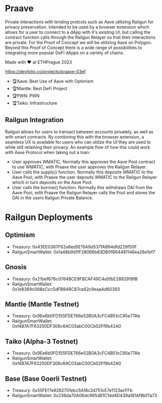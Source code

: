 # Praave
Private interactions with lending protcols such as Aave utilizing Railgun for privacy preservation. Intended to be used by a browser extension which allows for a user to connect to a dApp with it's existing UI, but calling the contract function calls through the Railgun Relayer so that their interactions are private. For the Proof of Concept we will be utilizing Aave on Polygon. Beyond this Proof of Concept there is a wide range of possibilities to integrating more popular DeFi dApps on a variety of chains.

Made with ❤️ at ETHPrague 2023

https://devfolio.co/projects/praave-03ef
- 🏆Aave: Best Use of Aave with Optimism
- 🏆Mantle: Best DeFi Project
- 🏆PWN: PWN
- 🏆Taiko: Infrastructure


## Railgun Integration
Railgun allows for users to transact between accounts privately, as well as with smart contracts. By combining this with the browser extension, a seamless UX is available for users who can utilize the UI they are used to while still retaining their privacy. An example flow of how this could work with Aave Protocol when taking out a loan:

- User approves WMATIC. Normally this approves the Aave Pool contract to use WMATIC, with Praave the user approves the Railgun Relayer.
- User calls the supply() function. Normally this deposits WMATIC to the Aave Pool, with Praave the user deposits WMATIC to the Railgun Relayer which in turn deposits on the Aave Pool.
- User calls the borrow() function. Normally this withdraws DAI from the Aave Pool, with Praave the Railgun Relayer calls the Pool and stores the DAI in the users Railgun Private Balance.

# Railgun Deployments

## Optimism
- Treasury: 0x43EE0387F62a8ed5E15A9d537fAB94dfd229f50F
- RailgunSmartWallet: 0xfa48b9d1fF28066b83DB0fB64481146ea26e1ef7

## Gnosis
- Treasury: 0x21bef676c07648CE9FBCAF49C4a5fbE2882918fB
- RailgunSmartWallet: 0x1e8369c068eCcc5dFB848C87ce62c9eaaAd60393

## Mantle (Mantle Testnet)
- Treasury: 0x9Ee6b0FD155FDE766e52B0A3cFC4B51cC95e77Ab
- RailgunSmartWallet: 0xf4B7A7F63250DF306c6AC03abC00Cb02Ff9b42A0

## Taiko (Alpha-3 Testnet)
- Treasury: 0x9Ee6b0FD155FDE766e52B0A3cFC4B51cC95e77Ab
- RailgunSmartWallet: 0xf4B7A7F63250DF306c6AC03abC00Cb02Ff9b42A0

## Base (Base Goerli Testnet)
- Treasury: 0x55FEf7e9282701ebc5A18c2d751cE7e1123acFFb
- RailgunSmartWallet: 0x236da70A06dc965d81C1dd4D439a181Af8bf7a73
